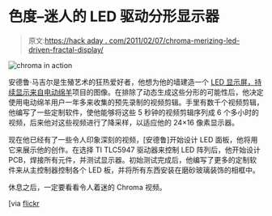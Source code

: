 # 色度–迷人的 LED 驱动分形显示器

> 原文:[https://hack aday . com/2011/02/07/chroma-merizing-led-driven-fractal-display/](https://hackaday.com/2011/02/07/chroma-mesmerizing-led-driven-fractal-display/)

![chroma in action](../Images/3c9b5984062e448ba014a5632cf35b0e.png "chroma in action")

安德鲁·马吉尔是生殖艺术的狂热爱好者，他想为他的墙建造一个 [LED 显示屏，持续显示来自](http://ominoushum.com/chroma/)[电动绵羊](http://electricsheep.org/)项目的图像。在排除了动态生成这些分形的可能性后，他决定使用电动绵羊用户一年多来收集的预先录制的视频剪辑。手里有数千个视频剪辑，他编写了一些定制软件，使他能够将这些 5 秒钟的视频剪辑序列成 6 个多小时的视频，后来他对这些视频进行了降采样，以适应他的 24×16 像素显示器。

现在他已经有了一些令人印象深刻的视频，[安德鲁]开始设计 LED 面板，他将用它来展示他的创作。在选择 TI TLC5947 驱动器来控制 LED 阵列后，他开始设计 PCB，焊接所有元件，并测试显示器。初始测试完成后，他编写了更多的定制软件来从主控制器控制各个 LED 板，并将所有东西安装在磨砂玻璃装饰的相框中。

休息之后，一定要看看令人着迷的 Chroma 视频。

[via [flickr](http://www.flickr.com/photos/amagill/5318924313/in/pool-69453349@N00)
